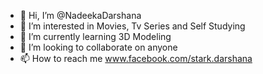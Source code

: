 - 👋 Hi, I’m @NadeekaDarshana
- 👀 I’m interested in Movies, Tv Series and Self Studying
- 🌱 I’m currently learning 3D Modeling
- 💞️ I’m looking to collaborate on anyone
- 📫 How to reach me www.facebook.com/stark.darshana

<!---
NadeekaDarshana/NadeekaDarshana is a ✨ special ✨ repository because its `README.md` (this file) appears on your GitHub profile.
You can click the Preview link to take a look at your changes.
--->
